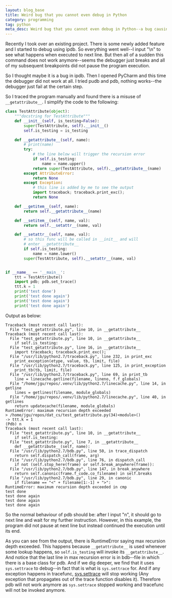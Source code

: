 ```yaml
---
layout: blog_base
title: Weird bug that you cannot even debug in Python
category: programming
tag: python
meta_desc: Weird bug that you cannot even debug in Python--a bug causing max recursion error, and further causing pdb, ipdb and pudb could not be used anymore--digging into pdb and sys.settrace
---
```


Recently I took over an existing project. There is some newly added feature and I started to debug using ipdb. So everything went well--I input "\n" to see what happens when executed to next line. But then all of a sudden this command does not work anymore--seems the debugger just breaks and all of my subsequent breakpoints did not pause the program execution.

So I thought maybe it is a bug in ipdb. Then I opened PyCharm and this time the debugger did not work at all. I tried pudb and pdb, nothing works--the debugger just fail at the certain step.

So I traced the program manually and found there is a misuse of `__getattribute__`. I simplify the code to the following:
~~~python
class TestAttribute(object):
    """docstring for TestAttribute"""
    def __init__(self, is_testing=False):
        super(TestAttribute, self).__init__()
        self.is_testing = is_testing

    def __getattribute__(self, name):
        # print(name)
        try:
            # the line below will trigger the recursion error
            if self.is_testing:
                name = name.upper()
            return super(TestAttribute, self).__getattribute__(name)
        except AttributeError:
            return None
        except Exception:
            # this line is added by me to see the output
            import traceback; traceback.print_exc();
            return None

    def __getitem__(self, name):
        return self.__getattribute__(name)

    def __setitem__(self, name, val):
        return self.__setattr__(name, val)

    def __setattr__(self, name, val):
        # so this func will be called in __init__ and will
        # enter __getattribute__
        if self.is_testing:
            name = name.lower()
        super(TestAttribute, self).__setattr__(name, val)


if __name__ == '__main__':
    ttt = TestAttribute()
    import pdb; pdb.set_trace()
    ttt.k = 1
    print('test done')
    print('test done again')
    print('test done again')
    print('test done again')
~~~

Output as below:

~~~
Traceback (most recent call last):
  File "test_getattribute.py", line 10, in __getattribute__
Traceback (most recent call last):
  File "test_getattribute.py", line 10, in __getattribute__
    if self.is_testing:
  File "test_getattribute.py", line 16, in __getattribute__
    import traceback; traceback.print_exc();
  File "/usr/lib/python2.7/traceback.py", line 232, in print_exc
    print_exception(etype, value, tb, limit, file)
  File "/usr/lib/python2.7/traceback.py", line 125, in print_exception
    print_tb(tb, limit, file)
  File "/usr/lib/python2.7/traceback.py", line 69, in print_tb
    line = linecache.getline(filename, lineno, f.f_globals)
  File "/home/jgu/repos/.venv/lib/python2.7/linecache.py", line 14, in getline
    lines = getlines(filename, module_globals)
  File "/home/jgu/repos/.venv/lib/python2.7/linecache.py", line 40, in getlines
    return updatecache(filename, module_globals)
RuntimeError: maximum recursion depth exceeded
> /home/jgu/repos/dat_cs/test_getattribute.py(34)<module>()
-> ttt.k = 1
(Pdb) n
Traceback (most recent call last):
  File "test_getattribute.py", line 10, in __getattribute__
    if self.is_testing:
  File "test_getattribute.py", line 7, in __getattribute__
    def __getattribute__(self, name):
  File "/usr/lib/python2.7/bdb.py", line 50, in trace_dispatch
    return self.dispatch_call(frame, arg)
  File "/usr/lib/python2.7/bdb.py", line 76, in dispatch_call
    if not (self.stop_here(frame) or self.break_anywhere(frame)):
  File "/usr/lib/python2.7/bdb.py", line 147, in break_anywhere
    return self.canonic(frame.f_code.co_filename) in self.breaks
  File "/usr/lib/python2.7/bdb.py", line 29, in canonic
    if filename == "<" + filename[1:-1] + ">":
RuntimeError: maximum recursion depth exceeded in cmp
test done
test done again
test done again
test done again
~~~

So the normal behaviour of pdb should be: after I input "n", it should go to next line and wait for my further instruction. However, in this example, the program did not pause at next line but instead continued the execution until its end.

As you can see from the output, there is RuntimeError saying max recursion depth exceeded. This happens because `__getattribute__` is used whenever some lookup happens, so `self.is_testing` will invoke its `__getattribute__`. And notice that the last line in max recursion error is in bdb--file in which there is a base class for pdb. And if we dig deeper, we find that it uses `sys.settrace` to debug--in fact that is what is `sys.settrace` for. And if any exception happens in tracefunc, [sys.settrace](https://docs.python.org/2/library/sys.html#sys.settrace) will stop working (Any exception that propagates out of the trace function disables it). Therefore pdb will not work anymore as `sys.settrace` stopped working and tracefunc will not be invoked anymore.
